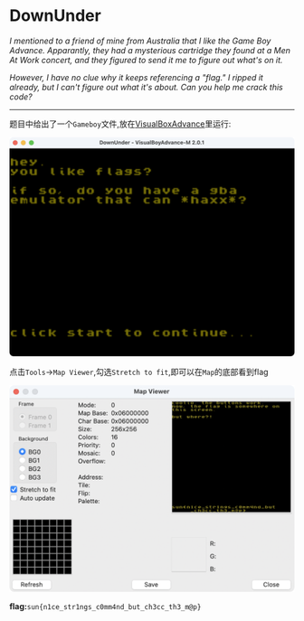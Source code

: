 # DownUnder

*I mentioned to a friend of mine from Australia that I like the Game Boy Advance. Apparantly, they had a mysterious cartridge they found at a Men At Work concert, and they figured to send it me to figure out what's on it.*

*However, I have no clue why it keeps referencing a "flag." I ripped it already, but I can't figure out what it's about. Can you help me crack this code?*

----

题目中给出了一个`Gameboy`文件,放在[VisualBoxAdvance](https://github.com/visualboyadvance-m/visualboyadvance-m)里运行:

<img src="assets/DownUnder.png" alt="visual-box" style="zoom:50%;" />

点击`Tools`->`Map Viewer`,勾选`Stretch to fit`,即可以在`Map`的底部看到flag

<img src="assets/DownUnder-Map.png" alt="DownUnder-Map" style="zoom:60%;" />

**flag:**`sun{n1ce_str1ngs_c0mm4nd_but_ch3cc_th3_m@p}`



